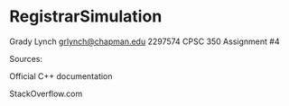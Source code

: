 # RegistrarSimulation

Grady Lynch grlynch@chapman.edu 2297574 CPSC 350 Assignment #4

Sources:

Official C++ documentation

StackOverflow.com
